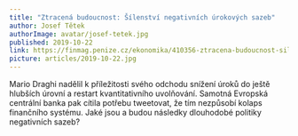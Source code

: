 ```yaml
---
title: "Ztracená budoucnost: Šílenství negativních úrokových sazeb"
author: Josef Tětek
authorImage: avatar/josef-tetek.jpg
published: 2019-10-22
link: https://finmag.penize.cz/ekonomika/410356-ztracena-budoucnost-silenstvi-negativnich-urokovych-sazeb
picture: articles/2019-10-22.jpg
---
```


Mario Draghi nadělil k příležitosti svého odchodu snížení úroků do ještě hlubších úrovní a restart kvantitativního uvolňování. Samotná Evropská centrální banka pak cítila potřebu tweetovat, že tím nezpůsobí kolaps finančního systému. Jaké jsou a budou následky dlouhodobé politiky negativních sazeb?
